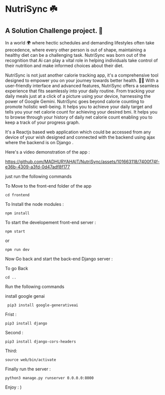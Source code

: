 # NutriSync ☘️

## A Solution Challenge project. 🏢

<p>In a world 🌍 where hectic schedules and demanding lifestyles often take precedence, where every other person is out of shape, maintaining a healthy diet can be a challenging task. NutriSync was born out of the recognition that Ai can play a vital role in helping individuals take control of their nutrition and make informed choices about their diet.</p>

<p>
NutriSync is not just another calorie tracking app, it's a comprehensive tool designed to empower you on your journey towards better health. 👨‍⚕️ With a user-friendly interface and advanced features, NutriSync offers a seamless experience that fits seamlessly into your daily routine. From tracking your daily meals just at a click of a picture using your device, harnessing the power of Google Gemini. NutriSync goes beyond calorie counting to promote holistic well-being. It helps you to achieve your daily target and tells you your net calorie count for achieving your desired bmi. It helps you to browse through your history of daily net calorie count enabling you to keep a track of your progress graph. </p>
<p>
It's a Reactjs based web application which could be accessed from any device of your wish designed and connected with the backend using ajax where the backend is on Django . </p>

Here's a video demonstration of the app :

https://github.com/MADHURYAHAIT/NutriSync/assets/101663118/7400f74f-e36b-4309-a3fd-0d47adf8f177

just run the following commands

To Move to the front-end folder of the app 
    
    cd frontend 

To Install the node modules :

    npm install
    
To start the developement front-end server :

    npm start

or 

    npm run dev

Now Go back and start the back-end Django server :

To go Back 

    cd ..

Run the following commands 

install google genai

     pip3 install google-generativeai 

Frist :
    
    pip3 install django

Second :

    pip3 install django-cors-headers

Third: 

    source web/bin/activate
    
Finally run the server : 

    python3 manage.py runserver 0.0.0.0:8000


Enjoy : )
